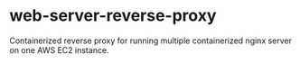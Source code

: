 # web-server-reverse-proxy
Containerized reverse proxy for running multiple containerized nginx server on one AWS EC2 instance.
